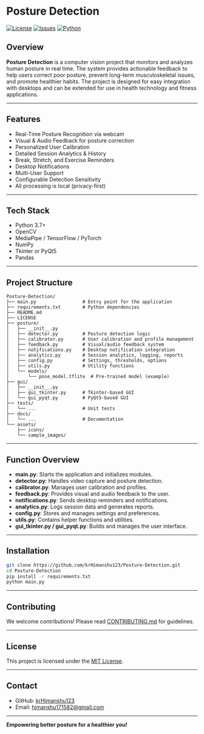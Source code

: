 # Posture Detection

[![License](https://img.shields.io/github/license/krHimanshu123/Posture-Detection?style=flat-square)](LICENSE)
[![Issues](https://img.shields.io/github/issues/krHimanshu123/Posture-Detection?style=flat-square)](https://github.com/krHimanshu123/Posture-Detection/issues)
[![Python](https://img.shields.io/badge/Python-3.7%2B-blue?style=flat-square)](https://www.python.org/)

## Overview

**Posture Detection** is a computer vision project that monitors and analyzes human posture in real time. The system provides actionable feedback to help users correct poor posture, prevent long-term musculoskeletal issues, and promote healthier habits. The project is designed for easy integration with desktops and can be extended for use in health technology and fitness applications.

---

## Features

- Real-Time Posture Recognition via webcam
- Visual & Audio Feedback for posture correction
- Personalized User Calibration
- Detailed Session Analytics & History
- Break, Stretch, and Exercise Reminders
- Desktop Notifications
- Multi-User Support
- Configurable Detection Sensitivity
- All processing is local (privacy-first)

---

## Tech Stack

- Python 3.7+
- OpenCV
- MediaPipe / TensorFlow / PyTorch
- NumPy
- Tkinter or PyQt5
- Pandas

---

## Project Structure

```
Posture-Detection/
├── main.py                 # Entry point for the application
├── requirements.txt        # Python dependencies
├── README.md
├── LICENSE
├── posture/
│   ├── __init__.py
│   ├── detector.py         # Posture detection logic
│   ├── calibrator.py       # User calibration and profile management
│   ├── feedback.py         # Visual/audio feedback system
│   ├── notifications.py    # Desktop notification integration
│   ├── analytics.py        # Session analytics, logging, reports
│   ├── config.py           # Settings, thresholds, options
│   ├── utils.py            # Utility functions
│   └── models/
│       └── pose_model.tflite  # Pre-trained model (example)
├── gui/
│   ├── __init__.py
│   ├── gui_tkinter.py      # Tkinter-based GUI
│   └── gui_pyqt.py         # PyQt5-based GUI
├── tests/
│   └── ...                 # Unit tests
├── docs/
│   └── ...                 # Documentation
└── assets/
    ├── icons/
    └── sample_images/
```

---

## Function Overview

- **main.py**: Starts the application and initializes modules.
- **detector.py**: Handles video capture and posture detection.
- **calibrator.py**: Manages user calibration and profiles.
- **feedback.py**: Provides visual and audio feedback to the user.
- **notifications.py**: Sends desktop reminders and notifications.
- **analytics.py**: Logs session data and generates reports.
- **config.py**: Stores and manages settings and preferences.
- **utils.py**: Contains helper functions and utilities.
- **gui_tkinter.py / gui_pyqt.py**: Builds and manages the user interface.

---

## Installation

```bash
git clone https://github.com/krHimanshu123/Posture-Detection.git
cd Posture-Detection
pip install -r requirements.txt
python main.py
```

---

## Contributing

We welcome contributions! Please read [CONTRIBUTING.md](CONTRIBUTING.md) for guidelines.

---

## License

This project is licensed under the [MIT License](LICENSE).

---

## Contact

- GitHub: [krHimanshu123](https://github.com/krHimanshu123)
- Email: <himanshu171582@gmail.com>

---

**Empowering better posture for a healthier you!**

